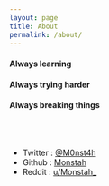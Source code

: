 ```yaml
---
layout: page
title: About
permalink: /about/
---
```


#### Always learning <br>
#### Always trying harder <br>
#### Always breaking things <br>

<br>
<br>

* Twitter : [@M0nst4h](https://twitter.com/M0nst4h)
* Github : [Monstah](https://github.com/monstah)
* Reddit : [u/Monstah_](https://www.reddit.com/user/Monstah_)
